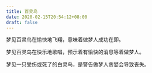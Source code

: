 ```yaml
---
title: 百灵鸟
date: 2020-02-15T20:54:12+08:00
draft: false
---
```


梦见百灵鸟在愉快地飞翔，意味着做梦人成功在即。


梦见百灵鸟在快乐地歌唱，预示着有愉快的消息等着做梦人。


梦见一只受伤或死了的白灵鸟，是警告做梦人贪婪会导致丧失。
